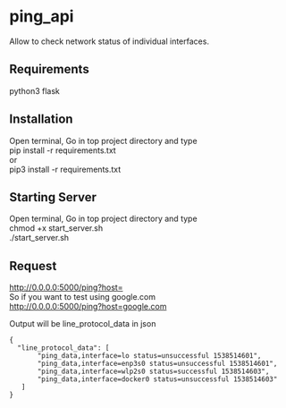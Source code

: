 # ping_api
Allow to check network status of individual interfaces.

## Requirements
python3
flask

## Installation
Open terminal, Go in top project directory and type  
pip install -r requirements.txt  
or  
pip3 install -r requirements.txt  

## Starting Server
Open terminal, Go in top project directory and type  
chmod +x start_server.sh  
./start_server.sh

## Request
http://0.0.0.0:5000/ping?host=<host name>  
So if you want to test using google.com  
http://0.0.0.0:5000/ping?host=google.com  

Output will be line_protocol_data in json

    {
      "line_protocol_data": [
           "ping_data,interface=lo status=unsuccessful 1538514601", 
           "ping_data,interface=enp3s0 status=unsuccessful 1538514601", 
           "ping_data,interface=wlp2s0 status=successful 1538514603", 
           "ping_data,interface=docker0 status=unsuccessful 1538514603"
       ]
    }
